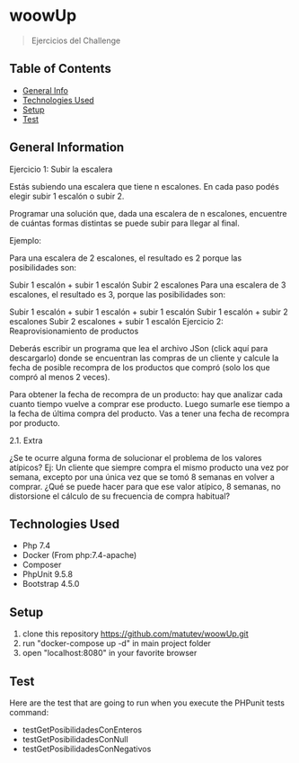 # woowUp
> Ejercicios del Challenge
## Table of Contents
* [General Info](#general-information)
* [Technologies Used](#technologies-used)
* [Setup](#setup)
* [Test](#test)
<!-- * [License](#license) -->
## General Information
Ejercicio 1: Subir la escalera

Estás subiendo una escalera que tiene n escalones. En cada paso podés elegir subir 1 escalón o subir 2.

Programar una solución que, dada una escalera de n escalones, encuentre de cuántas formas distintas se puede subir para llegar al final.

Ejemplo:

Para una escalera de 2 escalones, el resultado es 2 porque las posibilidades son:

Subir 1 escalón + subir 1 escalón
Subir 2 escalones
Para una escalera de 3 escalones, el resultado es 3, porque las posibilidades son:

Subir 1 escalón + subir 1 escalón + subir 1 escalón
Subir 1 escalón + subir 2 escalones
Subir 2 escalones + subir 1 escalón
Ejercicio 2: Reaprovisionamiento de productos

Deberás escribir un programa que lea el archivo JSon (click aquí para descargarlo) donde se encuentran las compras de un cliente y calcule la fecha de posible recompra de los productos que compró (solo los que compró al menos 2 veces).

Para obtener la fecha de recompra de un producto: hay que analizar cada cuanto tiempo vuelve a comprar ese producto. Luego sumarle ese tiempo a la fecha de última compra del producto. Vas a tener una fecha de recompra por producto.

2.1. Extra

¿Se te ocurre alguna forma de solucionar el problema de los valores atípicos? Ej: Un cliente que siempre compra el mismo producto una vez por semana, excepto por una única vez que se tomó 8 semanas en volver a comprar. ¿Qué se puede hacer para que ese valor atípico, 8 semanas, no distorsione el cálculo de su frecuencia de compra habitual? 

## Technologies Used
- Php 7.4
- Docker (From php:7.4-apache)
- Composer
- PhpUnit 9.5.8
- Bootstrap 4.5.0

## Setup
1. clone this repository https://github.com/matutev/woowUp.git
2. run "docker-compose up -d" in main project folder
3. open "localhost:8080" in your favorite browser 

## Test
Here are the test that are going to run when you execute the PHPunit tests command:
- testGetPosibilidadesConEnteros
- testGetPosibilidadesConNull
- testGetPosibilidadesConNegativos



